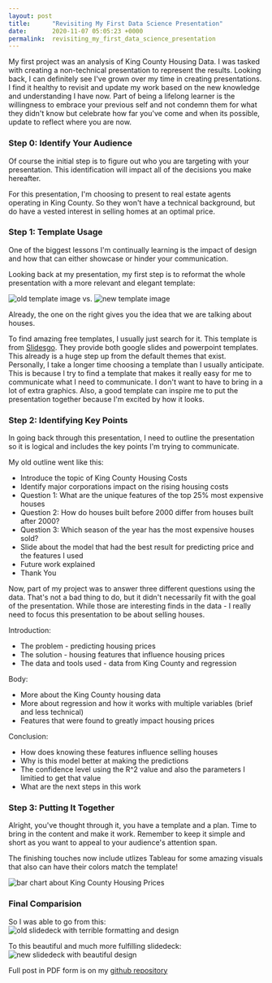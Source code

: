 ```yaml
---
layout: post
title:      "Revisiting My First Data Science Presentation"
date:       2020-11-07 05:05:23 +0000
permalink:  revisiting_my_first_data_science_presentation
---
```



My first project was an analysis of King County Housing Data. I was tasked with creating a non-technical presentation to represent the results. Looking back, I can definitely see I've grown over my time in creating presentations. I find it healthy to revisit and update my work based on the new knowledge and understanding I have now.  Part of being a lifelong learner is the willingness to  embrace your previous self and not condemn them for what they didn't know but celebrate how far you've come and when its possible, update to reflect where you are now.

### Step 0: Identify Your Audience

Of course the initial step is to figure out who you are targeting with your presentation. This identification will impact all of the decisions you make hereafter.

For this presentation, I'm choosing to present to real estate agents operating in King County. So they won't have a technical background, but do have a vested interest in selling homes at an optimal price.

### Step 1: Template Usage

One of the biggest lessons I'm continually learning is the impact of design and how that can either showcase or hinder your communication.

Looking back at my presentation, my first step is to reformat the whole presentation with a more relevant and elegant template:

![old template image](https://i.imgur.com/CfAsucp.png?1) vs. ![new template image](https://i.imgur.com/tppp2yO.png?1)

Already, the one on the right gives you the idea that we are talking about houses. 

To find amazing free templates, I usually just search for it. This template is from [Slidesgo](https://slidesgo.com/). They provide both google slides and powerpoint templates. This already is a huge step up from the default themes that exist. Personally, I take a longer time choosing a template than I usually anticipate. This is because I try to find a template that makes it really easy for me to communicate what I need to communicate. I don't want to have to bring in a lot of extra graphics. Also, a good template can inspire me to put the presentation together because I'm excited by how it looks.

### Step 2: Identifying Key Points

In going back through this presentation, I need to outline the presentation so it is logical and includes the key points I'm trying to communicate.

My old outline went like this:

* Introduce the topic of King County Housing Costs
* Identify major corporations impact on the rising housing costs
* Question 1: What are the unique features of the top 25% most expensive houses
* Question 2: How do houses built before 2000 differ from houses built after 2000?
* Question 3: Which season of the year has the most expensive houses sold?
* Slide about the model that had the best result for predicting price and the features I used
* Future work explained
* Thank You

Now, part of my project was to answer three different questions using the data. That's not a bad thing to do, but it didn't necessarily fit with the goal of the presentation. While those are interesting finds in the data - I really need to focus this presentation to be about selling houses. 

Introduction:
* The problem - predicting housing prices 
* The solution - housing features that influence housing prices
* The data and tools used - data from King County and regression <br />

Body:
* More about the King County housing data
* More about regression and how it works with multiple variables (brief and less technical)
* Features that were found to greatly impact housing prices <br />

Conclusion:
* How does knowing these features influence selling houses
* Why is this model better at making the predictions
* The confidence level using the R^2 value and also the parameters I limitied to get that value
* What are the next steps in this work


### Step 3: Putting It Together

Alright, you've thought through it, you have a template and a plan. Time to bring in the content and make it work. Remember to keep it simple and short as you want to appeal to your audience's attention span.

The finishing touches now include utlizes Tableau for some amazing visuals that also can have their colors match the template!

![bar chart about King County Housing Prices](https://i.imgur.com/PfAhwaj.png?1)


### Final Comparision

So I was able to go from this: 
<br />
![old slidedeck with terrible formatting and design](https://i.imgur.com/hKorQ08.png?1)
 <br />
 
 To this beautiful and much more fulfilling slidedeck:
 <br />
 ![new slidedeck with beautiful design](https://i.imgur.com/MH9myMU.png?1)
 
 Full post in PDF form is on my [github repository](https://github.com/roweyerboat/King_County_Housing_Data/tree/master)





